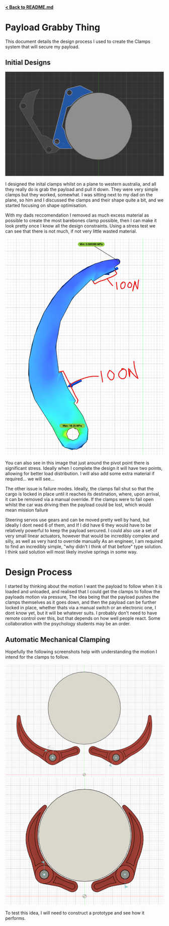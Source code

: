 #### [< Back to README.md](/README.md)

# Payload Grabby Thing
This document details the design process I used to create the Clamps system that will secure my payload. 

## Initial Designs 

<img src='../media/clampdemo1.png'>

I designed the inital clamps whilst on a plane to western australia, and all they really do is grab the payload and pull it down. They were very simple clamps but they worked, somewhat. I was sitting next to my dad on the plane, so him and I discussed the clamps and their shape quite a bit, and we started focusing on shape optimisation.

With my dads reccomendation I removed as much excess material as possible to create the most barebones clamp possible, then I can make it look pretty once I know all the design constraints. 
Using a stress test we can see that there is not much, if not very little wasted material.

<img src='../media/Barebones Stresstest.png'>

You can also see in this image that just around the pivot point there is significant stress. Ideally when I complete the design it will have two points, allowing for better load distribution. I will also add some extra material if required... we will see...

The other issue is failure modes. Ideally, the clamps fail shut so that the cargo is locked in place until it reaches its destination, where, upon arrival, it can be removed via a manual override. If the clamps were to fail open whilst the car was driving then the payload could be lost, which would mean mission failure

Steering servos use gears and can be moved pretty well by hand, but ideally I dont need 6 of them, and If I did have 6 they would have to be relatively powerful to keep the payload sercured. I could also use a set of very small linear actuators, however that would be incredibly complex and silly, as well as very hard to override manually As an engineer, I am required to find an incredibly simple, "why didn't I think of that before" type solution. I think said solution will most likely involve springs in some way.

# Design Process 

I started by thinking about the motion I want the payload to follow when it is loaded and unloaded, and realised that I could get the clamps to follow the payloads motion via pressure, The idea being that the payload pushes the clamps themselves as it goes down, and then the payload can be further locked in place, whether thats via a manual switch or an electronic one, I dont know yet, but it will be whatever suits. I probably don't need to have remote control over this, but that depends on how well people react. Some collaboration with the psychology students may be an order.

## Automatic Mechanical Clamping 

Hopefully the following screenshots help with understanding the motion I intend for the clamps to follow.

<img src='../media/autoclampopen.png'>
<img src='../media/autoclampclosed.png'>

To test this idea, I will need to construct a prototype and see how it performs.